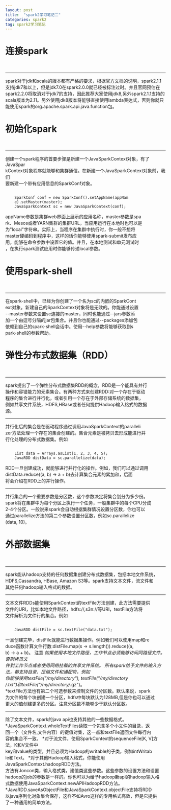 ```yaml
---
layout: post
title:  "spark2学习笔记二"
categories: spark2
tag: spark2学习笔记
---
```


连接spark
============
<br />

****

spark对于jdk和scala的版本都有严格的要求，根据官方文档的说明，spark2.1.1支持jdk7和以上，但是jdk7.0在spark2.0.0就已经被标注过时。并且官网预估在spark2.2.0将取消对于jdk7的支持，因此推荐大家使用jdk8,另外spark2.1.1支持的scala版本为2.11。另外使用jdk8版本将能够直接使用lambda表达式，否则你就只能使用spark的org.apache.spark.api.java.function包。


初始化spark
============
<br />

****

创建一个spark程序的首要步骤是新建一个JavaSparkContext对象，有了JavaSpar  
kContext对象程序就能够和集群通信。在新建一个JavaSparkContext对象前，我们  
要新建一个带有应用信息的SparkConf对象。

<pre><code>
    SparkConf conf = new SparkConf().setAppName(appNam  
    e).setMaster(master);  
    JavaSparkContext sc = new JavaSparkContext(conf);
</code></pre>

appName参数是集群web界面上展示的应用名称，master参数是spa  
rk、Mesos或者YARN集群的集群URL，当应用运行在本地时也可以是  
为"local"字符串。实际上，当程序在集群中执行时，你一般不想将  
master硬编码到程序中，这样的话你能够使用spark-submit发布应  
用，能够在命令参数中设置它的值。并且，在本地测试和单元测试时  
，在执行spark测试应用时你能够传递local参数。


使用spark-shell
===============
<br />

****

在spark-shell中，已经为你创建了一个名为sc的内嵌的SparkCont  
ext对象。新建自己的SparkContext对象将是无效的。你能通过设置  
--master参数来设置sc连接的master，同时也能通过--jars参数添  
加一个由逗号分隔的jar包集合。并且你也能通过--packages添加包  
依赖到自己的spark-shell会话中。使用--help参数将能够获取到s  
park-shell的参数帮助。


弹性分布式数据集（RDD）
===============
<br />

****

spark提出了一个弹性分布式数据集RDD的概念，RDD是一个能具有并行  
操作和容错能力的元素集合。有两种方式来创建RDD:对一个存在于驱动  
程序的集合进行并行化，或者引用一个存在于外部存储系统的数据集，  
例如共享文件系统，HDFS,HBase或者任何提供Hadoop输入格式的数据  
源。

****


并行化后的集合是在驱动程序通过调用JavaSparkContext的paralleli  
zer方法处理一个存在的集合创建的。集合元素是被拷贝去形成能进行并  
行化处理的分布式数据集。例如
<pre><code>
    List<Integer> data = Arrays.asList(1, 2, 3, 4, 5);
    JavaRDD<Integer> distData = sc.parallelize(data);
</code></pre>

RDD一旦创建成功，就能够进行并行化的操作。例如，我们可以通过调用
distData.reduce((a, b) -> a + b)去计算集合元素的累加和，后面  
将会介绍在RDD上的并行操作。
****


并行集合的一个重要参数是分区数，这个参数决定将集合划分为多少份。  
spark将在集群中为每个分区上执行一个任务，一般集群中的每个CPU分成  
2-4个分区。一般说来spark会自动根据集群情况设置分区数，你也可以  
通过parallelize方法的第二个参数设置分区数，例如sc.parallelize  
(data, 10)。


外部数据集
===============
<br />

****

spark能从hadoop支持的任何数据集创建分布式数据集，包括本地文件系统，  
HDFS,Cassandra, HBase, Amazon S3等。spark支持文本文件，流文件和  
其他任何hadoop输入格式的数据。

****

文本文件RDDs能使用SparkContext的textFile方法创建，此方法需要提供  
文件的URI，比如本地文件路径，hdfs://,s3n://等URI，textFile方法将  
文件解析为文件行的集合。例如
<pre><code>
    JavaRDD<String> distFile = sc.textFile("data.txt");
</pre></code>
一旦创建完毕，distFile就能进行数据集操作。例如我们可以使用map和re  
duce函数计算文件行数:distFile.map(s -> s.length()).reduce((a,   
b) -> a + b)。
注意
*如果使用本地文件路径，工作节点必须能够访问同路径文件。否则拷贝文  
件到工作节点或者使用网络挂载的共享文件系统。
*所有spark给予文件的输入方法，都支持目录，压缩文件和通配符。例如  
你能够使用textFile("/my/directory"), textFile("/my/directory  
/*.txt")和textFile("/my/directory/*.gz")。  
*textFile方法也有第二个可选参数来控制文件的分区数。默认来说，spark  
为文件的每个块创建一个分区，hdfs中每块默认为128MB,但是你也可以通过  
更大的值创建更多的分区。注意分区数不能够少于默认分区数。  

****

除了文本文件，spark的java api也支持其他的一些数据格式。  
*JavaSparkContext.wholeTextFiles读取一个包含多个小文件的目录，返  
回一个（文件名,文件内容）的键值对集，这一点和textFile返回文件每行内  
容的集合不一致。
*对于流文件，使用SparkContext的sequenceFile[K, V]方法，K和V文件中  
key和value的类型，并且必须为Hadoop的writable的子类，例如intWritab  
le和Text。
*对于其他Hadoop输入格式，你能使用JavaSparkContext.hadoopRDD方法。  
方法有Joncon类，输入格式类，建值类这些参数。这些参数的设置方法和设置  
hadoop的job的参数是一样的。你也可以为给予hadoop新api的hadoop输入格  
式数据使用JavaSparkContext.newAPIHadoopRDD方法。
*JavaRDD.saveAsObjectFile和JavaSparkContext.objectFile支持将RDD  
以java序列化对象集合保存，这样不如Avro这样的专用格式高效，但是它提供  
了一种通用的简单方法。